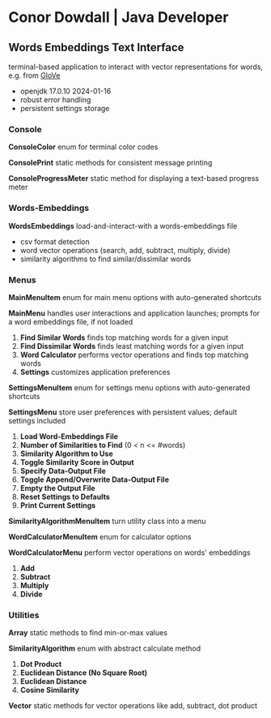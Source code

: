 # Conor Dowdall | Java Developer

## Words Embeddings Text Interface

terminal-based application to interact with vector representations for words, e.g. from [GloVe](https://nlp.stanford.edu/projects/glove/)

- openjdk 17.0.10 2024-01-16
- robust error handling
- persistent settings storage

### Console

**ConsoleColor** enum for terminal color codes

**ConsolePrint** static methods for consistent message printing

**ConsoleProgressMeter** static method for displaying a text-based progress meter

### Words-Embeddings

**WordsEmbeddings** load-and-interact-with a words-embeddings file

- csv format detection
- word vector operations (search, add, subtract, multiply, divide)
- similarity algorithms to find similar/dissimilar words

### Menus

**MainMenuItem** enum for main menu options with auto-generated shortcuts

**MainMenu** handles user interactions and application launches; prompts for a word embeddings file, if not loaded
1. **Find Similar Words** finds top matching words for a given input
2. **Find Dissimilar Words** finds least matching words for a given input
3. **Word Calculator** performs vector operations and finds top matching words
4. **Settings** customizes application preferences

**SettingsMenuItem** enum for settings menu options with auto-generated shortcuts

**SettingsMenu** store user preferences with persistent values; default settings included
1. **Load Word-Embeddings File**
2. **Number of Similarities to Find** (0 < n <= #words)
3. **Similarity Algorithm to Use**
4. **Toggle Similarity Score in Output**
5. **Specify Data-Output File**
6. **Toggle Append/Overwrite Data-Output File**
7. **Empty the Output File**
8. **Reset Settings to Defaults**
9. **Print Current Settings**

**SimilarityAlgorithmMenuItem** turn utility class into a menu

**WordCalculatorMenuItem** enum for calculator options

**WordCalculatorMenu** perform vector operations on words' embeddings
1. **Add**
2. **Subtract**
3. **Multiply**
4. **Divide**

### Utilities

**Array** static methods to find min-or-max values

**SimilarityAlgorithm** enum with abstract calculate method
1. **Dot Product**
2. **Euclidean Distance (No Square Root)**
3. **Euclidean Distance**
4. **Cosine Similarity**

**Vector** static methods for vector operations like add, subtract, dot product